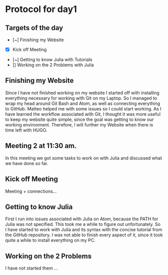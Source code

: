 # Protocol for day1
## Targets of the day
  - [~] Finishing my Website
  - [x] Kick off Meeting
  - [~] Getting to know Julia with Tutorials
  - [] Working on the 2 Problems with Julia

## Finishing my Website
Since I have not finished working on my website I started off with installing everything necessary for working with Git on my Laptop.
So I managed to wrap my head around Git Bash and Atom, as well as connecting everything to GitHub. Matteo helped me with some issues so I could start working. As I have learned the workflow associated with Git, I thought it was more useful to keep my website quite simple, since the goal was getting to know our working environment.
Therefore, I will further my Website when there is time left with HUGO.

## Meeting 2 at 11:30 am.
In this meeting we got some tasks to work on with Julia and discussed what we have done so far.

## Kick off Meeting
Meeting + connections...

## Getting to know Julia
First I run into issues associated with Julia on Atom, because the PATH for Julia was not specified. This took me a while to figure out unfortunately.
So I have started to work with Julia and its syntax with the concise tutorial from the GitHub repository. I was not able to finish every aspect of it, since it took quite a while to install everything on my PC.

## Working on the 2 Problems
I have not started them ...
